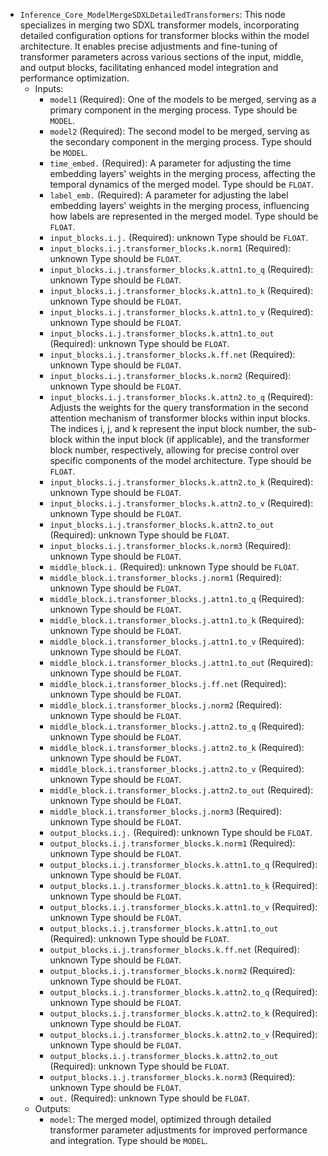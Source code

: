 - `Inference_Core_ModelMergeSDXLDetailedTransformers`: This node specializes in merging two SDXL transformer models, incorporating detailed configuration options for transformer blocks within the model architecture. It enables precise adjustments and fine-tuning of transformer parameters across various sections of the input, middle, and output blocks, facilitating enhanced model integration and performance optimization.
    - Inputs:
        - `model1` (Required): One of the models to be merged, serving as a primary component in the merging process. Type should be `MODEL`.
        - `model2` (Required): The second model to be merged, serving as the secondary component in the merging process. Type should be `MODEL`.
        - `time_embed.` (Required): A parameter for adjusting the time embedding layers' weights in the merging process, affecting the temporal dynamics of the merged model. Type should be `FLOAT`.
        - `label_emb.` (Required): A parameter for adjusting the label embedding layers' weights in the merging process, influencing how labels are represented in the merged model. Type should be `FLOAT`.
        - `input_blocks.i.j.` (Required): unknown Type should be `FLOAT`.
        - `input_blocks.i.j.transformer_blocks.k.norm1` (Required): unknown Type should be `FLOAT`.
        - `input_blocks.i.j.transformer_blocks.k.attn1.to_q` (Required): unknown Type should be `FLOAT`.
        - `input_blocks.i.j.transformer_blocks.k.attn1.to_k` (Required): unknown Type should be `FLOAT`.
        - `input_blocks.i.j.transformer_blocks.k.attn1.to_v` (Required): unknown Type should be `FLOAT`.
        - `input_blocks.i.j.transformer_blocks.k.attn1.to_out` (Required): unknown Type should be `FLOAT`.
        - `input_blocks.i.j.transformer_blocks.k.ff.net` (Required): unknown Type should be `FLOAT`.
        - `input_blocks.i.j.transformer_blocks.k.norm2` (Required): unknown Type should be `FLOAT`.
        - `input_blocks.i.j.transformer_blocks.k.attn2.to_q` (Required): Adjusts the weights for the query transformation in the second attention mechanism of transformer blocks within input blocks. The indices i, j, and k represent the input block number, the sub-block within the input block (if applicable), and the transformer block number, respectively, allowing for precise control over specific components of the model architecture. Type should be `FLOAT`.
        - `input_blocks.i.j.transformer_blocks.k.attn2.to_k` (Required): unknown Type should be `FLOAT`.
        - `input_blocks.i.j.transformer_blocks.k.attn2.to_v` (Required): unknown Type should be `FLOAT`.
        - `input_blocks.i.j.transformer_blocks.k.attn2.to_out` (Required): unknown Type should be `FLOAT`.
        - `input_blocks.i.j.transformer_blocks.k.norm3` (Required): unknown Type should be `FLOAT`.
        - `middle_block.i.` (Required): unknown Type should be `FLOAT`.
        - `middle_block.i.transformer_blocks.j.norm1` (Required): unknown Type should be `FLOAT`.
        - `middle_block.i.transformer_blocks.j.attn1.to_q` (Required): unknown Type should be `FLOAT`.
        - `middle_block.i.transformer_blocks.j.attn1.to_k` (Required): unknown Type should be `FLOAT`.
        - `middle_block.i.transformer_blocks.j.attn1.to_v` (Required): unknown Type should be `FLOAT`.
        - `middle_block.i.transformer_blocks.j.attn1.to_out` (Required): unknown Type should be `FLOAT`.
        - `middle_block.i.transformer_blocks.j.ff.net` (Required): unknown Type should be `FLOAT`.
        - `middle_block.i.transformer_blocks.j.norm2` (Required): unknown Type should be `FLOAT`.
        - `middle_block.i.transformer_blocks.j.attn2.to_q` (Required): unknown Type should be `FLOAT`.
        - `middle_block.i.transformer_blocks.j.attn2.to_k` (Required): unknown Type should be `FLOAT`.
        - `middle_block.i.transformer_blocks.j.attn2.to_v` (Required): unknown Type should be `FLOAT`.
        - `middle_block.i.transformer_blocks.j.attn2.to_out` (Required): unknown Type should be `FLOAT`.
        - `middle_block.i.transformer_blocks.j.norm3` (Required): unknown Type should be `FLOAT`.
        - `output_blocks.i.j.` (Required): unknown Type should be `FLOAT`.
        - `output_blocks.i.j.transformer_blocks.k.norm1` (Required): unknown Type should be `FLOAT`.
        - `output_blocks.i.j.transformer_blocks.k.attn1.to_q` (Required): unknown Type should be `FLOAT`.
        - `output_blocks.i.j.transformer_blocks.k.attn1.to_k` (Required): unknown Type should be `FLOAT`.
        - `output_blocks.i.j.transformer_blocks.k.attn1.to_v` (Required): unknown Type should be `FLOAT`.
        - `output_blocks.i.j.transformer_blocks.k.attn1.to_out` (Required): unknown Type should be `FLOAT`.
        - `output_blocks.i.j.transformer_blocks.k.ff.net` (Required): unknown Type should be `FLOAT`.
        - `output_blocks.i.j.transformer_blocks.k.norm2` (Required): unknown Type should be `FLOAT`.
        - `output_blocks.i.j.transformer_blocks.k.attn2.to_q` (Required): unknown Type should be `FLOAT`.
        - `output_blocks.i.j.transformer_blocks.k.attn2.to_k` (Required): unknown Type should be `FLOAT`.
        - `output_blocks.i.j.transformer_blocks.k.attn2.to_v` (Required): unknown Type should be `FLOAT`.
        - `output_blocks.i.j.transformer_blocks.k.attn2.to_out` (Required): unknown Type should be `FLOAT`.
        - `output_blocks.i.j.transformer_blocks.k.norm3` (Required): unknown Type should be `FLOAT`.
        - `out.` (Required): unknown Type should be `FLOAT`.
    - Outputs:
        - `model`: The merged model, optimized through detailed transformer parameter adjustments for improved performance and integration. Type should be `MODEL`.

